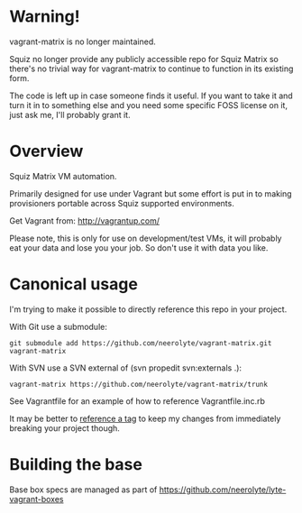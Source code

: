 # Warning!

vagrant-matrix is no longer maintained.

Squiz no longer provide any publicly accessible repo for Squiz Matrix so there's no trivial way for vagrant-matrix to continue to function in its existing form.

The code is left up in case someone finds it useful. If you want to take it and turn it in to something else and you need some specific FOSS license on it, just ask me, I'll probably grant it.

# Overview

Squiz Matrix VM automation.

Primarily designed for use under Vagrant but some effort is put in to making provisioners portable across Squiz supported environments.

Get Vagrant from: http://vagrantup.com/

Please note, this is only for use on development/test VMs, it will probably eat your data and lose you your job. So don't use it with data you like.

# Canonical usage

I'm trying to make it possible to directly reference this repo in your project.

With Git use a submodule:
   
    git submodule add https://github.com/neerolyte/vagrant-matrix.git vagrant-matrix

With SVN use a SVN external of (svn propedit svn:externals .):

    vagrant-matrix https://github.com/neerolyte/vagrant-matrix/trunk

See Vagrantfile for an example of how to reference Vagrantfile.inc.rb

It may be better to [reference a tag](https://github.com/neerolyte/vagrant-matrix/tags) to keep my changes from immediately breaking your project though.

# Building the base

Base box specs are managed as part of https://github.com/neerolyte/lyte-vagrant-boxes
